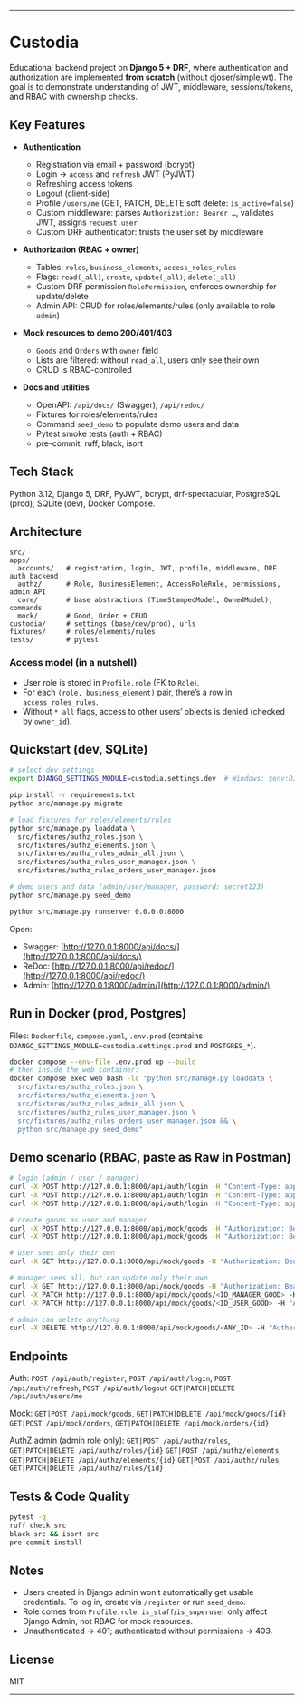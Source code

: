 
---

# Custodia

Educational backend project on **Django 5 + DRF**, where authentication and authorization are implemented **from scratch** (without djoser/simplejwt). The goal is to demonstrate understanding of JWT, middleware, sessions/tokens, and RBAC with ownership checks.

## Key Features

* **Authentication**

   * Registration via email + password (bcrypt)
   * Login → `access` and `refresh` JWT (PyJWT)
   * Refreshing access tokens
   * Logout (client-side)
   * Profile `/users/me` (GET, PATCH, DELETE soft delete: `is_active=false`)
   * Custom middleware: parses `Authorization: Bearer …`, validates JWT, assigns `request.user`
   * Custom DRF authenticator: trusts the user set by middleware

* **Authorization (RBAC + owner)**

   * Tables: `roles`, `business_elements`, `access_roles_rules`
   * Flags: `read(_all)`, `create`, `update(_all)`, `delete(_all)`
   * Custom DRF permission `RolePermission`, enforces ownership for update/delete
   * Admin API: CRUD for roles/elements/rules (only available to role `admin`)

* **Mock resources to demo 200/401/403**

   * `Goods` and `Orders` with `owner` field
   * Lists are filtered: without `read_all`, users only see their own
   * CRUD is RBAC-controlled

* **Docs and utilities**

   * OpenAPI: `/api/docs/` (Swagger), `/api/redoc/`
   * Fixtures for roles/elements/rules
   * Command `seed_demo` to populate demo users and data
   * Pytest smoke tests (auth + RBAC)
   * pre-commit: ruff, black, isort

## Tech Stack

Python 3.12, Django 5, DRF, PyJWT, bcrypt, drf-spectacular, PostgreSQL (prod), SQLite (dev), Docker Compose.

## Architecture

```
src/
apps/
  accounts/   # registration, login, JWT, profile, middleware, DRF auth backend
  authz/      # Role, BusinessElement, AccessRoleRule, permissions, admin API
  core/       # base abstractions (TimeStampedModel, OwnedModel), commands
  mock/       # Good, Order + CRUD
custodia/     # settings (base/dev/prod), urls
fixtures/     # roles/elements/rules
tests/        # pytest
```

### Access model (in a nutshell)

* User role is stored in `Profile.role` (FK to `Role`).
* For each `(role, business_element)` pair, there’s a row in `access_roles_rules`.
* Without `*_all` flags, access to other users’ objects is denied (checked by `owner_id`).

## Quickstart (dev, SQLite)

```bash
# select dev settings
export DJANGO_SETTINGS_MODULE=custodia.settings.dev  # Windows: $env:DJANGO_SETTINGS_MODULE="custodia.settings.dev"

pip install -r requirements.txt
python src/manage.py migrate

# load fixtures for roles/elements/rules
python src/manage.py loaddata \
  src/fixtures/authz_roles.json \
  src/fixtures/authz_elements.json \
  src/fixtures/authz_rules_admin_all.json \
  src/fixtures/authz_rules_user_manager.json \
  src/fixtures/authz_rules_orders_user_manager.json

# demo users and data (admin/user/manager, password: secret123)
python src/manage.py seed_demo

python src/manage.py runserver 0.0.0.0:8000
```

Open:

* Swagger: [http://127.0.0.1:8000/api/docs/](http://127.0.0.1:8000/api/docs/)
* ReDoc: [http://127.0.0.1:8000/api/redoc/](http://127.0.0.1:8000/api/redoc/)
* Admin: [http://127.0.0.1:8000/admin/](http://127.0.0.1:8000/admin/)

## Run in Docker (prod, Postgres)

Files: `Dockerfile`, `compose.yaml`, `.env.prod` (contains `DJANGO_SETTINGS_MODULE=custodia.settings.prod` and `POSTGRES_*`).

```bash
docker compose --env-file .env.prod up --build
# then inside the web container:
docker compose exec web bash -lc "python src/manage.py loaddata \
  src/fixtures/authz_roles.json \
  src/fixtures/authz_elements.json \
  src/fixtures/authz_rules_admin_all.json \
  src/fixtures/authz_rules_user_manager.json \
  src/fixtures/authz_rules_orders_user_manager.json && \
  python src/manage.py seed_demo"
```

## Demo scenario (RBAC, paste as Raw in Postman)

```bash
# login (admin / user / manager)
curl -X POST http://127.0.0.1:8000/api/auth/login -H "Content-Type: application/json" -d '{"email":"admin@local.com","password":"secret123"}'
curl -X POST http://127.0.0.1:8000/api/auth/login -H "Content-Type: application/json" -d '{"email":"user@local.com","password":"secret123"}'
curl -X POST http://127.0.0.1:8000/api/auth/login -H "Content-Type: application/json" -d '{"email":"manager@local.com","password":"secret123"}'

# create goods as user and manager
curl -X POST http://127.0.0.1:8000/api/mock/goods -H "Authorization: Bearer <ACCESS_USER>" -H "Content-Type: application/json" -d '{"title":"Apple"}'
curl -X POST http://127.0.0.1:8000/api/mock/goods -H "Authorization: Bearer <ACCESS_MANAGER>" -H "Content-Type: application/json" -d '{"title":"Orange"}'

# user sees only their own
curl -X GET http://127.0.0.1:8000/api/mock/goods -H "Authorization: Bearer <ACCESS_USER>"

# manager sees all, but can update only their own
curl -X GET http://127.0.0.1:8000/api/mock/goods -H "Authorization: Bearer <ACCESS_MANAGER>"
curl -X PATCH http://127.0.0.1:8000/api/mock/goods/<ID_MANAGER_GOOD> -H "Authorization: Bearer <ACCESS_MANAGER>" -H "Content-Type: application/json" -d '{"title":"ManagerOwn"}'
curl -X PATCH http://127.0.0.1:8000/api/mock/goods/<ID_USER_GOOD> -H "Authorization: Bearer <ACCESS_MANAGER>" -H "Content-Type: application/json" -d '{"title":"Nope"}'  # 403

# admin can delete anything
curl -X DELETE http://127.0.0.1:8000/api/mock/goods/<ANY_ID> -H "Authorization: Bearer <ACCESS_ADMIN>"
```

## Endpoints

Auth:
`POST /api/auth/register`, `POST /api/auth/login`, `POST /api/auth/refresh`, `POST /api/auth/logout`
`GET|PATCH|DELETE /api/auth/users/me`

Mock:
`GET|POST /api/mock/goods`, `GET|PATCH|DELETE /api/mock/goods/{id}`
`GET|POST /api/mock/orders`, `GET|PATCH|DELETE /api/mock/orders/{id}`

AuthZ admin (admin role only):
`GET|POST /api/authz/roles`, `GET|PATCH|DELETE /api/authz/roles/{id}`
`GET|POST /api/authz/elements`, `GET|PATCH|DELETE /api/authz/elements/{id}`
`GET|POST /api/authz/rules`, `GET|PATCH|DELETE /api/authz/rules/{id}`

## Tests & Code Quality

```bash
pytest -q
ruff check src
black src && isort src
pre-commit install
```

## Notes

* Users created in Django admin won’t automatically get usable credentials. To log in, create via `/register` or run `seed_demo`.
* Role comes from `Profile.role`. `is_staff`/`is_superuser` only affect Django Admin, not RBAC for mock resources.
* Unauthenticated → 401; authenticated without permissions → 403.

## License

MIT

---